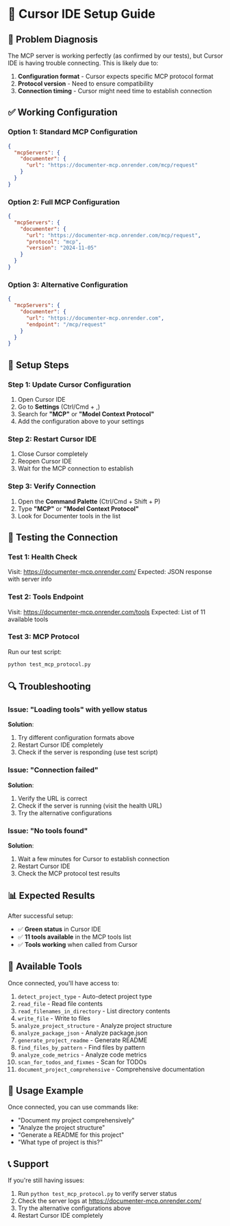 # 🔧 Cursor IDE Setup Guide

## 🎯 **Problem Diagnosis**

The MCP server is working perfectly (as confirmed by our tests), but Cursor IDE is having trouble connecting. This is likely due to:

1. **Configuration format** - Cursor expects specific MCP protocol format
2. **Protocol version** - Need to ensure compatibility
3. **Connection timing** - Cursor might need time to establish connection

## ✅ **Working Configuration**

### **Option 1: Standard MCP Configuration**
```json
{
  "mcpServers": {
    "documenter": {
      "url": "https://documenter-mcp.onrender.com/mcp/request"
    }
  }
}
```

### **Option 2: Full MCP Configuration**
```json
{
  "mcpServers": {
    "documenter": {
      "url": "https://documenter-mcp.onrender.com/mcp/request",
      "protocol": "mcp",
      "version": "2024-11-05"
    }
  }
}
```

### **Option 3: Alternative Configuration**
```json
{
  "mcpServers": {
    "documenter": {
      "url": "https://documenter-mcp.onrender.com",
      "endpoint": "/mcp/request"
    }
  }
}
```

## 🔧 **Setup Steps**

### **Step 1: Update Cursor Configuration**
1. Open Cursor IDE
2. Go to **Settings** (Ctrl/Cmd + ,)
3. Search for **"MCP"** or **"Model Context Protocol"**
4. Add the configuration above to your settings

### **Step 2: Restart Cursor IDE**
1. Close Cursor completely
2. Reopen Cursor IDE
3. Wait for the MCP connection to establish

### **Step 3: Verify Connection**
1. Open the **Command Palette** (Ctrl/Cmd + Shift + P)
2. Type **"MCP"** or **"Model Context Protocol"**
3. Look for Documenter tools in the list

## 🧪 **Testing the Connection**

### **Test 1: Health Check**
Visit: https://documenter-mcp.onrender.com/
Expected: JSON response with server info

### **Test 2: Tools Endpoint**
Visit: https://documenter-mcp.onrender.com/tools
Expected: List of 11 available tools

### **Test 3: MCP Protocol**
Run our test script:
```bash
python test_mcp_protocol.py
```

## 🔍 **Troubleshooting**

### **Issue: "Loading tools" with yellow status**
**Solution**: 
1. Try different configuration formats above
2. Restart Cursor IDE completely
3. Check if the server is responding (use test script)

### **Issue: "Connection failed"**
**Solution**:
1. Verify the URL is correct
2. Check if the server is running (visit the health URL)
3. Try the alternative configurations

### **Issue: "No tools found"**
**Solution**:
1. Wait a few minutes for Cursor to establish connection
2. Restart Cursor IDE
3. Check the MCP protocol test results

## 📊 **Expected Results**

After successful setup:
- ✅ **Green status** in Cursor IDE
- ✅ **11 tools available** in the MCP tools list
- ✅ **Tools working** when called from Cursor

## 🎯 **Available Tools**

Once connected, you'll have access to:
1. `detect_project_type` - Auto-detect project type
2. `read_file` - Read file contents
3. `read_filenames_in_directory` - List directory contents
4. `write_file` - Write to files
5. `analyze_project_structure` - Analyze project structure
6. `analyze_package_json` - Analyze package.json
7. `generate_project_readme` - Generate README
8. `find_files_by_pattern` - Find files by pattern
9. `analyze_code_metrics` - Analyze code metrics
10. `scan_for_todos_and_fixmes` - Scan for TODOs
11. `document_project_comprehensive` - Comprehensive documentation

## 🚀 **Usage Example**

Once connected, you can use commands like:
- "Document my project comprehensively"
- "Analyze the project structure"
- "Generate a README for this project"
- "What type of project is this?"

## 📞 **Support**

If you're still having issues:
1. Run `python test_mcp_protocol.py` to verify server status
2. Check the server logs at https://documenter-mcp.onrender.com/
3. Try the alternative configurations above
4. Restart Cursor IDE completely 